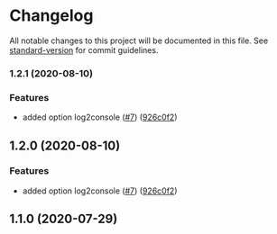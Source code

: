 # Changelog

All notable changes to this project will be documented in this file. See [standard-version](https://github.com/conventional-changelog/standard-version) for commit guidelines.

### 1.2.1 (2020-08-10)


### Features

* added option log2console ([#7](https://github.com/MapColonies/mc-logger/issues/7)) ([926c0f2](https://github.com/MapColonies/mc-logger/commit/926c0f22a966f74406b8d5a5769662cf27eb2c59))

## 1.2.0 (2020-08-10)


### Features

* added option log2console ([#7](https://github.com/MapColonies/mc-logger/issues/7)) ([926c0f2](https://github.com/MapColonies/mc-logger/commit/926c0f22a966f74406b8d5a5769662cf27eb2c59))

## 1.1.0 (2020-07-29)
